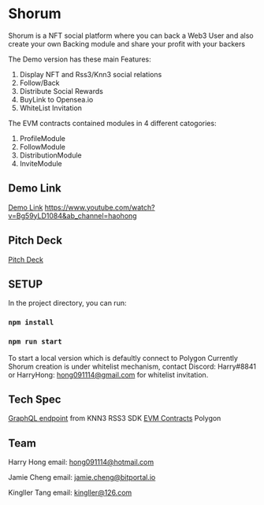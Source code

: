 # Shorum
Shorum is a NFT social platform where you can back a Web3 User and also create your own Backing module and share your profit with your backers

The Demo version has these main Features:
1. Display NFT and Rss3/Knn3 social relations
2. Follow/Back
3. Distribute Social Rewards
4. BuyLink to Opensea.io
5. WhiteList Invitation

The EVM contracts contained modules in 4 different catogories:
1. ProfileModule
2. FollowModule
3. DistributionModule
4. InviteModule


## Demo Link
[Demo Link](https://www.youtube.com/watch?v=Bg59yLD1084&ab_channel=haohong)
https://www.youtube.com/watch?v=Bg59yLD1084&ab_channel=haohong

## Pitch Deck
[Pitch Deck](https://docs.google.com/presentation/d/1OoYnf1F7uOa0BhXBuMoUryoR5_7WZrd35dXNg82ezqM/edit?usp=sharing)

## SETUP
In the project directory, you can run:

### `npm install`
### `npm run start`
To start a local version which is defaultly connect to Polygon
Currently Shorum creation is under whitelist mechanism, contact Discord: Harry#8841 or HarryHong: hong091114@gmail.com for whitelist invitation.

## Tech Spec
[GraphQL endpoint](https://mw.graphql.knn3.xyz) from KNN3
RSS3 SDK
[EVM Contracts](https://github.com/Shorumlab/shorum-contracts) Polygon

## Team

Harry Hong
email: hong091114@hotmail.com

Jamie Cheng
email: jamie.cheng@bitportal.io

Kingller Tang
email: kingller@126.com

